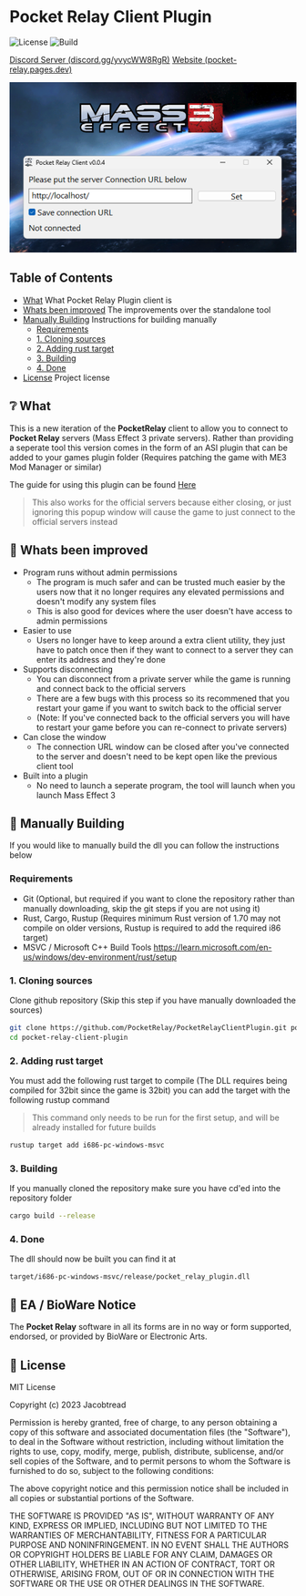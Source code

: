 # Pocket Relay Client Plugin

![License](https://img.shields.io/github/license/PocketRelay/EmbeddedClient?style=for-the-badge)
![Build](https://img.shields.io/github/actions/workflow/status/PocketRelay/PocketRelayClientPlugin/build.yml?style=for-the-badge)

[Discord Server (discord.gg/yvycWW8RgR)](https://discord.gg/yvycWW8RgR)
[Website (pocket-relay.pages.dev)](https://pocket-relay.pages.dev/)

![Start](assets/start.png)

## Table of Contents

- [What](#❔-what) What Pocket Relay Plugin client is
- [Whats been improved](#🔮-whats-been-improved) The improvements over the standalone tool
- [Manually Building](#🚀-manually-building) Instructions for building manually
  - [Requirements](#requirements)
  - [1. Cloning sources](#1-cloning-sources)
  - [2. Adding rust target](#2-adding-rust-target)
  - [3. Building](#3-building)
  - [4. Done](#4-done)
- [License](#🧾-license) Project license

## ❔ What

This is a new iteration of the **PocketRelay** client to allow you to connect to **Pocket Relay** servers (Mass Effect 3 private servers). 
Rather than providing a seperate tool this version comes in the form of an ASI plugin that can be added to your games plugin folder
(Requires patching the game with ME3 Mod Manager or similar)

The guide for using this plugin can be found [Here](https://pocket-relay.pages.dev/docs/client/plugin-client)

> This also works for the official servers because either closing, or just ignoring this popup window will cause the game to just connect to the official servers instead

## 🔮 Whats been improved
- Program runs without admin permissions
  - The program is much safer and can be trusted much easier by the users now that it no longer requires any elevated permissions and doesn't modify any system files
  - This is also good for devices where the user doesn't have access to admin permissions
- Easier to use
  - Users no longer have to keep around a extra client utility, they just have to patch once then if they want to connect to a server they can enter its address and they're done
- Supports disconnecting
  - You can disconnect from a private server while the game is running and connect back to the official servers
  - There are a few bugs with this process so its recommened that you restart your game if you want to switch back to the official server
  - (Note: If you've connected back to the official servers you will have to restart your game before you can re-connect to private servers)
- Can close the window 
  - The connection URL window can be closed after you've connected to the server and doesn't need to be kept open like the previous client tool
- Built into a plugin
  - No need to launch a seperate program, the tool will launch when you launch Mass Effect 3

## 🚀 Manually Building

If you would like to manually build the dll you can follow the instructions below

### Requirements
- Git (Optional, but required if you want to clone the repository rather than manually downloading, skip the git steps if you are not using it)
- Rust, Cargo, Rustup (Requires minimum Rust version of 1.70 may not compile on older versions, Rustup is required to add the required i86 target)
- MSVC / Microsoft C++ Build Tools https://learn.microsoft.com/en-us/windows/dev-environment/rust/setup

### 1. Cloning sources

Clone github repository (Skip this step if you have manually downloaded the sources)

```sh
git clone https://github.com/PocketRelay/PocketRelayClientPlugin.git pocket-relay-client-plugin
cd pocket-relay-client-plugin
```

### 2. Adding rust target

You must add the following rust target to compile (The DLL requires being compiled for 32bit since the game is 32bit) you can add the target with the following rustup command

> This command only needs to be run for the first setup, and will be already installed for future builds

```sh
rustup target add i686-pc-windows-msvc
```

### 3. Building 

If you manually cloned the repository make sure you have cd'ed into the repository folder

```sh
cargo build --release
```

### 4. Done

The dll should now be built you can find it at

```
target/i686-pc-windows-msvc/release/pocket_relay_plugin.dll
```

## 📌 EA / BioWare Notice

The **Pocket Relay** software in all its forms are in no way or form supported, endorsed, or provided by BioWare or Electronic Arts. 

## 🧾 License

MIT License

Copyright (c) 2023 Jacobtread

Permission is hereby granted, free of charge, to any person obtaining a copy
of this software and associated documentation files (the "Software"), to deal
in the Software without restriction, including without limitation the rights
to use, copy, modify, merge, publish, distribute, sublicense, and/or sell
copies of the Software, and to permit persons to whom the Software is
furnished to do so, subject to the following conditions:

The above copyright notice and this permission notice shall be included in all
copies or substantial portions of the Software.

THE SOFTWARE IS PROVIDED "AS IS", WITHOUT WARRANTY OF ANY KIND, EXPRESS OR
IMPLIED, INCLUDING BUT NOT LIMITED TO THE WARRANTIES OF MERCHANTABILITY,
FITNESS FOR A PARTICULAR PURPOSE AND NONINFRINGEMENT. IN NO EVENT SHALL THE
AUTHORS OR COPYRIGHT HOLDERS BE LIABLE FOR ANY CLAIM, DAMAGES OR OTHER
LIABILITY, WHETHER IN AN ACTION OF CONTRACT, TORT OR OTHERWISE, ARISING FROM,
OUT OF OR IN CONNECTION WITH THE SOFTWARE OR THE USE OR OTHER DEALINGS IN THE
SOFTWARE.